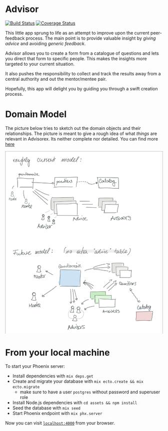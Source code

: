 # Advisor

[![Build Status](https://travis-ci.org/felipesere/advisorex.svg?branch=master)](https://travis-ci.org/felipesere/advisorex)
[![Coverage Status](https://coveralls.io/repos/github/felipesere/advisorex/badge.svg?branch=master)](https://coveralls.io/github/felipesere/advisorex?branch=master)

This little app sprung to life as an attempt to improve upon the current peer-feedback process.
The main point is to provide valuable insight by _giving advice_ and avoiding _generic feedback_.

Advisor allows you to create a form from a catalogue of questions and lets you direct that form to specific people.
This makes the insights more targeted to your current situation.

It also pushes the responsibility to collect and track the results away from a central authority and out the mentor/mentee pair.

Hopefully, this app will delight you by guiding you through a swift creation process.

# Domain Model

The picture below tries to sketch out the domain objects and their relationships.
The picture is meant to give a rough idea of what
_things_ are relevant in Advisorex.
Its neither complete nor detailed.
You can find more [here](lib/advisor/core/README.md)

![Domain Model](doc/domain-model.jpg)

# From your local machine

To start your Phoenix server:

  * Install dependencies with `mix deps.get`
  * Create and migrate your database with `mix ecto.create && mix ecto.migrate` 
    *  make sure to have a user `postgres` without password and superuser role
  * Install Node.js dependencies with `cd assets && npm install`
  * Seed the database with `mix seed`
  * Start Phoenix endpoint with `mix phx.server`

Now you can visit [`localhost:4000`](http://localhost:4000) from your browser.
